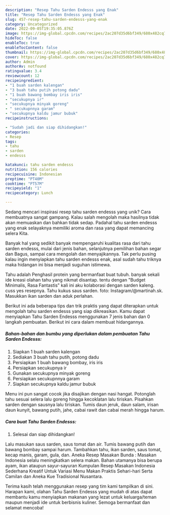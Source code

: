 ```yaml
---
description: "Resep Tahu Sarden Endesss yang Enak"
title: "Resep Tahu Sarden Endesss yang Enak"
slug: 457-resep-tahu-sarden-endesss-yang-enak
category: Uncategorized
date: 2022-09-05T19:35:05.876Z
image: https://img-global.cpcdn.com/recipes/2ac207d35d6bf349/680x482cq70/tahu-sarden-endesss-foto-resep-utama.jpg
hideToc: false
enableToc: true
enableTocContent: false
thumbnail: https://img-global.cpcdn.com/recipes/2ac207d35d6bf349/680x482cq70/tahu-sarden-endesss-foto-resep-utama.jpg
cover: https://img-global.cpcdn.com/recipes/2ac207d35d6bf349/680x482cq70/tahu-sarden-endesss-foto-resep-utama.jpg
author: Admin
authorAv: notfound
ratingvalue: 3.4
reviewcount: 12
recipeingredient:
- "1 buah sarden kalengan"
- "3 buah tahu putih potong dadu"
- "1 buah bawang bombay iris iris"
- "secukupnya ir"
- "secukupnya minyak goreng"
- " secukupnnya garam"
- "secukupnya kaldu jamur bubuk"
recipeinstructions:

- "Sudah jadi dan siap dihidangkan!"
categories:
- Resep
tags:
- tahu
- sarden
- endesss

katakunci: tahu sarden endesss 
nutrition: 156 calories
recipecuisine: Indonesian
preptime: "PT40M"
cooktime: "PT57M"
recipeyield: "1"
recipecategory: Lunch

---
```





Sedang mencari inspirasi resep tahu sarden endesss yang unik? Cara membuatnya sangat gampang. Kalau salah mengolah maka hasilnya tidak akan memuaskan dan bahkan tidak sedap. Padahal tahu sarden endesss yang enak selayaknya memiliki aroma dan rasa yang dapat memancing selera Kita.





Banyak hal yang sedikit banyak mempengaruhi kualitas rasa dari tahu sarden endesss, mulai dari jenis bahan, selanjutnya pemilihan bahan segar dan Bagus, sampai cara mengolah dan menyajikannya. Tak perlu pusing kalau ingin menyiapkan tahu sarden endesss enak,      asal sudah tahu triknya maka hidangan ini bisa menjadi suguhan istimewa.














Tahu adalah Penghasil protein yang bermanfaat buat tubuh. banyak sekali ide kreasi olahan tahu yang nikmat disantap. tentu dengan &#34;Budget Minimalis, Rasa Fantastis&#34; kali ini aku kolaborasi dengan sarden kaleng. cuss yes resepnya. Tahu kukus saus sarden. foto: Instagram/@martinah.sk. Masukkan ikan sarden dan aduk perlahan.






Berikut ini ada beberapa tips dan trik praktis yang dapat diterapkan untuk mengolah tahu sarden endesss yang siap dikreasikan. Kamu dapat menyiapkan Tahu Sarden Endesss menggunakan 7 jenis bahan dan 0 langkah pembuatan. Berikut ini cara dalam membuat hidangannya.

<!--inarticleads1-->

##### Bahan-bahan dan bumbu yang diperlukan dalam pembuatan Tahu Sarden Endesss:

1. Siapkan 1 buah sarden kalengan
1. Sediakan 3 buah tahu putih, potong dadu
1. Persiapkan 1 buah bawang bombay, iris iris
1. Persiapkan secukupnya ir
1. Gunakan secukupnya minyak goreng
1. Persiapkan  secukupnnya garam
1. Siapkan secukupnya kaldu jamur bubuk


Menu ini pun sangat cocok jika disajikan dengan nasi hangat. Potonglah tahu sesuai selera lalu goreng hingga kecoklatan lalu tiriskan. Pisahkan sarden dengan sausnya lalu tiriskan. Tumis daun jeruk, daun salam, irisan daun kunyit, bawang putih, jahe, cabai rawit dan cabai merah hingga harum. 

<!--inarticleads2-->

##### Cara buat Tahu Sarden Endesss:


1. Selesai dan siap dihidangkan!

Lalu masukan saus sarden, saus tomat dan air. Tumis bawang putih dan bawang bombay sampai harum. Tambahkan tahu, ikan sarden, saus tomat, kecap manis, garam, gula, dan. Aneka Resep Masakan Bunda : Masakan Indonesia selalu meningkatkan selera makan. Bahan utamanya bisa berupa ayam, ikan ataupun sayur-sayuran Kumpulan Resep Masakan Indonesia Sederhana Kreatif Untuk Variasi Menu Makan Praktis Sehari-hari Serta Camilan dan Aneka Kue Tradisional Nusantara. 

Terima kasih telah menggunakan resep yang tim kami tampilkan di sini. Harapan kami, olahan Tahu Sarden Endesss yang mudah di atas dapat membantu kamu menyiapkan makanan yang lezat untuk keluarga/teman maupun menjadi ide untuk berbisnis kuliner. Semoga bermanfaat dan selamat mencoba!
